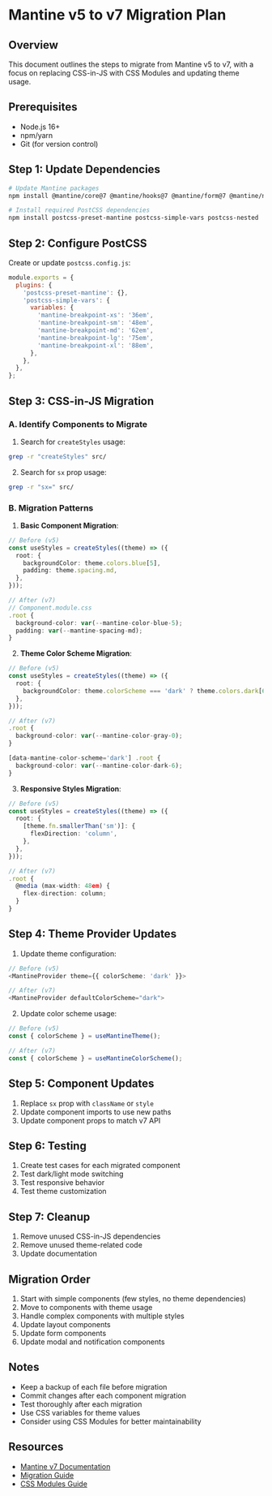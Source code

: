 # Mantine v5 to v7 Migration Plan

## Overview
This document outlines the steps to migrate from Mantine v5 to v7, with a focus on replacing CSS-in-JS with CSS Modules and updating theme usage.

## Prerequisites
- Node.js 16+
- npm/yarn
- Git (for version control)

## Step 1: Update Dependencies
```bash
# Update Mantine packages
npm install @mantine/core@7 @mantine/hooks@7 @mantine/form@7 @mantine/notifications@7 @mantine/dates@7 @mantine/dropzone@7 @mantine/carousel@7 @mantine/modals@7 @mantine/spotlight@7 @mantine/nprogress@7

# Install required PostCSS dependencies
npm install postcss-preset-mantine postcss-simple-vars postcss-nested
```

## Step 2: Configure PostCSS
Create or update `postcss.config.js`:
```javascript
module.exports = {
  plugins: {
    'postcss-preset-mantine': {},
    'postcss-simple-vars': {
      variables: {
        'mantine-breakpoint-xs': '36em',
        'mantine-breakpoint-sm': '48em',
        'mantine-breakpoint-md': '62em',
        'mantine-breakpoint-lg': '75em',
        'mantine-breakpoint-xl': '88em',
      },
    },
  },
};
```

## Step 3: CSS-in-JS Migration
### A. Identify Components to Migrate
1. Search for `createStyles` usage:
```bash
grep -r "createStyles" src/
```

2. Search for `sx` prop usage:
```bash
grep -r "sx=" src/
```

### B. Migration Patterns
1. **Basic Component Migration**:
```typescript
// Before (v5)
const useStyles = createStyles((theme) => ({
  root: {
    backgroundColor: theme.colors.blue[5],
    padding: theme.spacing.md,
  },
}));

// After (v7)
// Component.module.css
.root {
  background-color: var(--mantine-color-blue-5);
  padding: var(--mantine-spacing-md);
}
```

2. **Theme Color Scheme Migration**:
```typescript
// Before (v5)
const useStyles = createStyles((theme) => ({
  root: {
    backgroundColor: theme.colorScheme === 'dark' ? theme.colors.dark[6] : theme.colors.gray[0],
  },
}));

// After (v7)
.root {
  background-color: var(--mantine-color-gray-0);
}

[data-mantine-color-scheme='dark'] .root {
  background-color: var(--mantine-color-dark-6);
}
```

3. **Responsive Styles Migration**:
```typescript
// Before (v5)
const useStyles = createStyles((theme) => ({
  root: {
    [theme.fn.smallerThan('sm')]: {
      flexDirection: 'column',
    },
  },
}));

// After (v7)
.root {
  @media (max-width: 48em) {
    flex-direction: column;
  }
}
```

## Step 4: Theme Provider Updates
1. Update theme configuration:
```typescript
// Before (v5)
<MantineProvider theme={{ colorScheme: 'dark' }}>

// After (v7)
<MantineProvider defaultColorScheme="dark">
```

2. Update color scheme usage:
```typescript
// Before (v5)
const { colorScheme } = useMantineTheme();

// After (v7)
const { colorScheme } = useMantineColorScheme();
```

## Step 5: Component Updates
1. Replace `sx` prop with `className` or `style`
2. Update component imports to use new paths
3. Update component props to match v7 API

## Step 6: Testing
1. Create test cases for each migrated component
2. Test dark/light mode switching
3. Test responsive behavior
4. Test theme customization

## Step 7: Cleanup
1. Remove unused CSS-in-JS dependencies
2. Remove unused theme-related code
3. Update documentation

## Migration Order
1. Start with simple components (few styles, no theme dependencies)
2. Move to components with theme usage
3. Handle complex components with multiple styles
4. Update layout components
5. Update form components
6. Update modal and notification components

## Notes
- Keep a backup of each file before migration
- Commit changes after each component migration
- Test thoroughly after each migration
- Use CSS variables for theme values
- Consider using CSS Modules for better maintainability

## Resources
- [Mantine v7 Documentation](https://v7.mantine.dev/)
- [Migration Guide](https://v7.mantine.dev/guides/6x-to-7x/)
- [CSS Modules Guide](https://v7.mantine.dev/styles/css-modules/)
